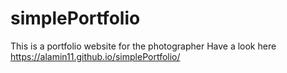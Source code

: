 # simplePortfolio
This is a portfolio website for the photographer 
Have a look here  https://alamin11.github.io/simplePortfolio/
